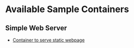 # Available Sample Containers

## Simple Web Server
* [Container to serve static webpage](simple-web-server)
